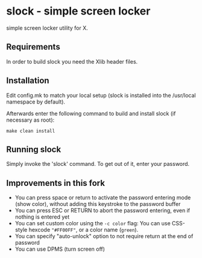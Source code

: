 slock - simple screen locker
============================
simple screen locker utility for X.


Requirements
------------
In order to build slock you need the Xlib header files.


Installation
------------
Edit config.mk to match your local setup (slock is installed into
the /usr/local namespace by default).

Afterwards enter the following command to build and install slock
(if necessary as root):

    make clean install


Running slock
-------------
Simply invoke the 'slock' command. To get out of it, enter your password.


Improvements in this fork
-------------------------

- You can press space or return to activate the password entering mode (show color), without adding this keystroke to the password buffer
- You can press ESC or RETURN to abort the password entering, even if nothing is entered yet
- You can set custom color using the `-c color` flag: You can use CSS-style hexcode `"#FF00FF"`, or a color name (`green`).
- You can specify "auto-unlock" option to not require return at the end of password
- You can use DPMS (turn screen off)
